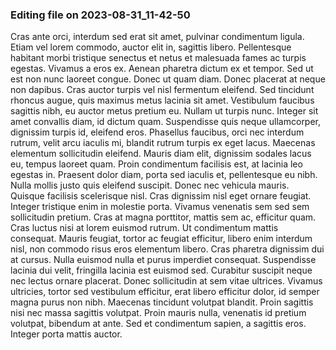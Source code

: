 

### Editing file on 2023-08-31_11-42-50

Cras ante orci, interdum sed erat sit amet, pulvinar condimentum ligula. Etiam vel lorem commodo, auctor elit in, sagittis libero. Pellentesque habitant morbi tristique senectus et netus et malesuada fames ac turpis egestas. Vivamus a eros ex. Aenean pharetra dictum ex et tempor. Sed ut est non nunc laoreet congue. Donec ut quam diam. Donec placerat at neque non dapibus. Cras auctor turpis vel nisl fermentum eleifend. Sed tincidunt rhoncus augue, quis maximus metus lacinia sit amet. Vestibulum faucibus sagittis nibh, eu auctor metus pretium eu. Nullam ut turpis nunc. Integer sit amet convallis diam, id dictum quam. Suspendisse quis neque ullamcorper, dignissim turpis id, eleifend eros.
Phasellus faucibus, orci nec interdum rutrum, velit arcu iaculis mi, blandit rutrum turpis ex eget lacus. Maecenas elementum sollicitudin eleifend. Mauris diam elit, dignissim sodales lacus eu, tempus laoreet quam. Proin condimentum facilisis est, at lacinia leo egestas in. Praesent dolor diam, porta sed iaculis et, pellentesque eu nibh. Nulla mollis justo quis eleifend suscipit. Donec nec vehicula mauris. Quisque facilisis scelerisque nisl. Cras dignissim nisl eget ornare feugiat. Integer tristique enim in molestie porta. Vivamus venenatis sem sed sem sollicitudin pretium. Cras at magna porttitor, mattis sem ac, efficitur quam. Cras luctus nisi at lorem euismod rutrum. Ut condimentum mattis consequat.
Mauris feugiat, tortor ac feugiat efficitur, libero enim interdum nisl, non commodo risus eros elementum libero. Cras pharetra dignissim dui at cursus. Nulla euismod nulla et purus imperdiet consequat. Suspendisse lacinia dui velit, fringilla lacinia est euismod sed. Curabitur suscipit neque nec lectus ornare placerat. Donec sollicitudin at sem vitae ultrices. Vivamus ultricies, tortor sed vestibulum efficitur, erat libero efficitur dolor, id semper magna purus non nibh. Maecenas tincidunt volutpat blandit. Proin sagittis nisi nec massa sagittis volutpat. Proin mauris nulla, venenatis id pretium volutpat, bibendum at ante. Sed et condimentum sapien, a sagittis eros. Integer porta mattis auctor.


